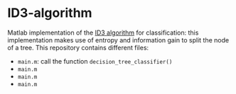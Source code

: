 # ID3-algorithm
Matlab implementation of the <a href="https://en.wikipedia.org/wiki/ID3_algorithm">ID3 algorithm</a> for classification: this implementation makes use of entropy and information gain to split the node of a tree. 
This repository contains different files:
- `main.m`: call the function `decision_tree_classifier()`
- `main.m`
- `main.m`
- `main.m`

